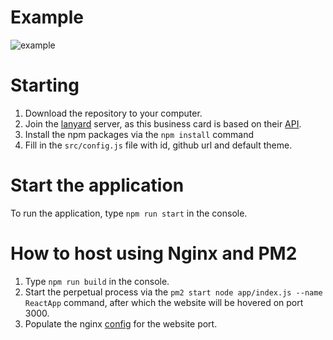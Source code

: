 # Example
<img src='https://i.imgur.com/2c0GXsK.png' alt='example' />

# Starting
1. Download the repository to your computer.
2. Join the [lanyard](https://discord.gg/UrXF2cfJ7F) server, as this business card is based on their [API](https://github.com/phineas/lanyard).
3. Install the npm packages via the `npm install` command
4. Fill in the `src/config.js` file with id, github url and default theme.

# Start the application
To run the application, type `npm run start` in the console.

# How to host using Nginx and PM2
1. Type `npm run build` in the console.
2. Start the perpetual process via the `pm2 start node app/index.js --name ReactApp` command, after which the website will be hovered on port 3000.
3. Populate the nginx [config](https://stackoverflow.com/questions/64797676/how-to-set-up-proxying-past-nginx-for-create-react-app-running-on-localhost3000) for the website port.
